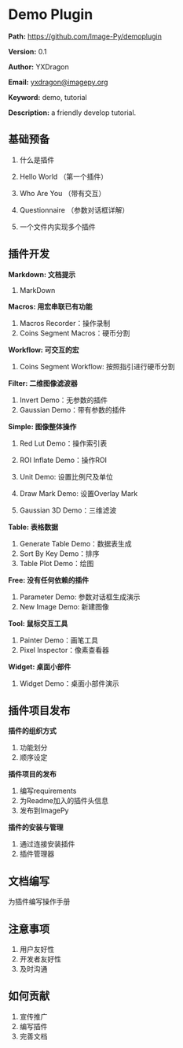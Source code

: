 # Demo Plugin

**Path:** https://github.com/Image-Py/demoplugin

**Version:** 0.1

**Author:** YXDragon

**Email:** yxdragon@imagepy.org

**Keyword:** demo, tutorial

**Description:** a friendly develop tutorial.



## 基础预备

1. 什么是插件

2. Hello World （第一个插件）

3. Who Are You （带有交互）

4. Questionnaire （参数对话框详解）

5. 一个文件内实现多个插件

   

## 插件开发

**Markdown: 文档提示**

1. MarkDown

**Macros: 用宏串联已有功能**

1. Macros Recorder：操作录制
2. Coins Segment Macros：硬币分割

**Workflow: 可交互的宏**

1. Coins Segment Workflow: 按照指引进行硬币分割

**Filter: 二维图像滤波器**

1. Invert Demo：无参数的插件
2. Gaussian Demo：带有参数的插件

**Simple: 图像整体操作**

1. Red Lut Demo：操作索引表

2. ROI Inflate Demo：操作ROI
3. Unit Demo: 设置比例尺及单位
4. Draw Mark Demo: 设置Overlay Mark
5. Gaussian 3D Demo：三维滤波

**Table: 表格数据**

1. Generate Table Demo：数据表生成
2. Sort By Key Demo：排序
3. Table Plot Demo：绘图

**Free: 没有任何依赖的插件**

1. Parameter Demo: 参数对话框生成演示
2. New Image Demo: 新建图像

**Tool: 鼠标交互工具**

1. Painter Demo：画笔工具
2. Pixel Inspector：像素查看器

**Widget: 桌面小部件**

1. Widget Demo：桌面小部件演示



## 插件项目发布

**插件的组织方式**

1. 功能划分
2. 顺序设定

**插件项目的发布**

1. 编写requirements
2. 为Readme加入的插件头信息
3. 发布到ImagePy

**插件的安装与管理**

1. 通过连接安装插件
2. 插件管理器



## 文档编写

为插件编写操作手册



## 注意事项

1. 用户友好性
2. 开发者友好性
3. 及时沟通



## 如何贡献

1. 宣传推广
2. 编写插件
3. 完善文档